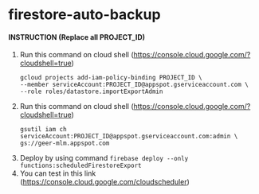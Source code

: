 # firestore-auto-backup

#### INSTRUCTION (Replace all PROJECT_ID)
1. Run this command on cloud shell (https://console.cloud.google.com/?cloudshell=true)
    ```
    gcloud projects add-iam-policy-binding PROJECT_ID \
    --member serviceAccount:PROJECT_ID@appspot.gserviceaccount.com \
    --role roles/datastore.importExportAdmin
    ```
2. Run this command on cloud shell (https://console.cloud.google.com/?cloudshell=true)
    ```
    gsutil iam ch serviceAccount:PROJECT_ID@appspot.gserviceaccount.com:admin \
    gs://geer-mlm.appspot.com
    ```
3. Deploy by using command ```firebase deploy --only functions:scheduledFirestoreExport```
4. You can test in this link (https://console.cloud.google.com/cloudscheduler)
